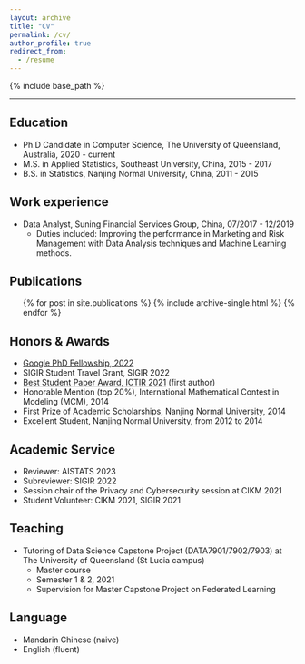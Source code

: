 ```yaml
---
layout: archive
title: "CV"
permalink: /cv/
author_profile: true
redirect_from:
  - /resume
---
```


{% include base_path %}

---

Education
---
* Ph.D Candidate in Computer Science, The University of Queensland, Australia, 2020 - current
* M.S. in Applied Statistics, Southeast University, China, 2015 - 2017
* B.S. in Statistics, Nanjing Normal University, China, 2011 - 2015

Work experience
---
* Data Analyst, Suning Financial Services Group, China, 07/2017 - 12/2019
  * Duties included: Improving the performance in Marketing and Risk Management with Data Analysis techniques and Machine Learning methods. 

  
<!-- Skills
---
* Skill 1
* Skill 2
  * Sub-skill 2.1
  * Sub-skill 2.2
  * Sub-skill 2.3
* Skill 3 -->


Publications
---
  <ul>{% for post in site.publications %}
    {% include archive-single.html %}
  {% endfor %}</ul>
  
<!-- Talks
---
  <ul>{% for post in site.talks %}
    {% include archive-single-talk-cv.html %}
  {% endfor %}</ul> -->



Honors & Awards
---
* [Google PhD Fellowship, 2022](https://research.google/outreach/phd-fellowship/recipients/?category=2022)
* SIGIR Student Travel Grant, SIGIR 2022
* [Best Student Paper Award, ICTIR 2021](https://ictir2021.org/awards/) (first author)
* Honorable Mention (top 20%), International Mathematical Contest in Modeling (MCM), 2014
* First Prize of Academic Scholarships, Nanjing Normal University, 2014
* Excellent Student, Nanjing Normal University, from 2012 to 2014



Academic Service
---
* Reviewer: AISTATS 2023
* Subreviewer: SIGIR 2022
* Session chair of the Privacy and Cybersecurity session at CIKM 2021
* Student Volunteer: CIKM 2021, SIGIR 2021



Teaching
---
* Tutoring of Data Science Capstone Project (DATA7901/7902/7903) at The University of Queensland (St Lucia campus) 
  * Master course
  * Semester 1 & 2, 2021
  * Supervision for Master Capstone Project on Federated Learning


Language
---
* Mandarin Chinese (naive)
* English (fluent)




